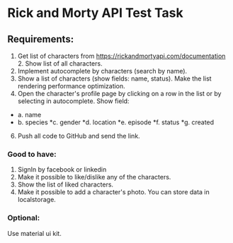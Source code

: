 # Rick and Morty API Test Task

## Requirements: 
1. Get list of characters from https://rickandmortyapi.com/documentation 2. Show list of all characters. 
3. Implement autocomplete by characters (search by name). 
4. Show a list of characters (show fields: name, status). Make the list rendering performance optimization. 
5. Open the character's profile page by clicking on a row in the list or by selecting in autocomplete. Show field: 

* a. name
* b. species 
*c. gender 
*d. location 
*e. episode 
*f. status 
*g. created 

6. Push all code to GitHub and send the link. 

### Good to have: 
1. SignIn by facebook or linkedin 
2. Make it possible to like/dislike any of the characters. 
3. Show the list of liked characters. 
4. Make it possible to add a character's photo. 
You can store data in localstorage. 

### Optional: 
Use material ui kit.